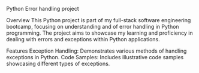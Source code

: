 Python Error handling project

Overview
This Python project is part of my full-stack software engineering bootcamp, focusing on understanding and of error handling in Python programming. The project aims to showcase my learning and proficiency in dealing with errors and exceptions within Python applications.

Features
Exception Handling: Demonstrates various methods of handling exceptions in Python.
Code Samples: Includes illustrative code samples showcasing different types of exceptions.
